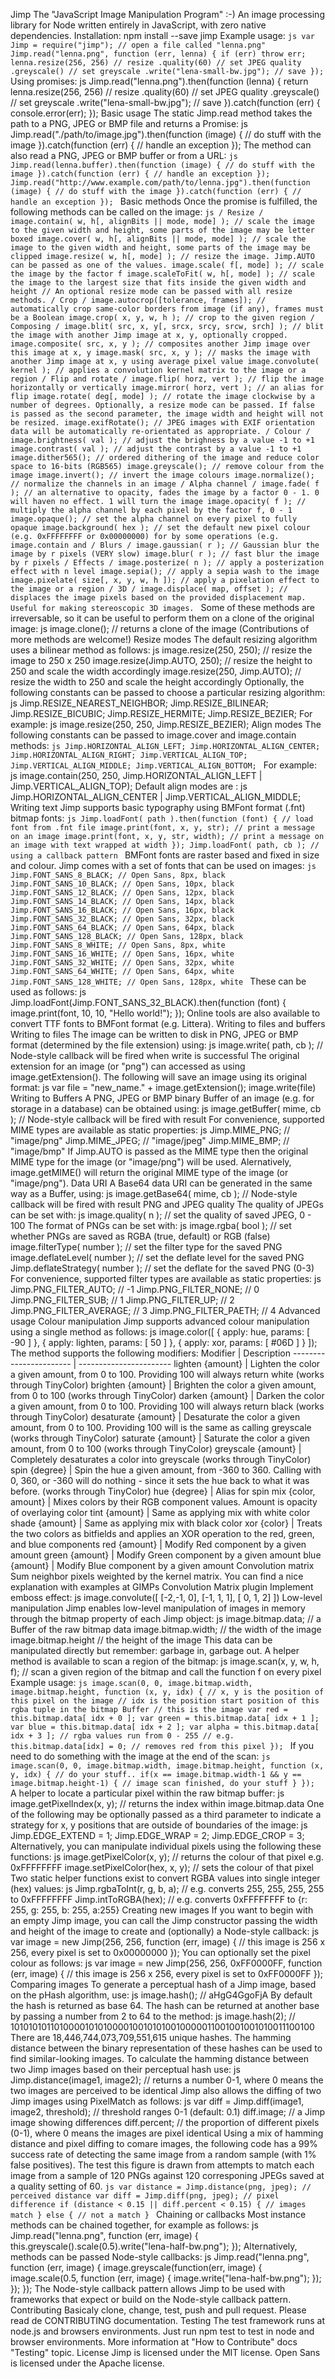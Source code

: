 Jimp The "JavaScript Image Manipulation Program" :-) An image processing library for Node written entirely in JavaScript, with zero native dependencies. Installation: npm install --save jimp Example usage: ```js var Jimp = require("jimp"); // open a file called "lenna.png" Jimp.read("lenna.png", function (err, lenna) { if (err) throw err; lenna.resize(256, 256) // resize .quality(60) // set JPEG quality .greyscale() // set greyscale .write("lena-small-bw.jpg"); // save }); ``` Using promises: js Jimp.read("lenna.png").then(function (lenna) { return lenna.resize(256, 256) // resize .quality(60) // set JPEG quality .greyscale() // set greyscale .write("lena-small-bw.jpg"); // save }).catch(function (err) { console.error(err); }); Basic usage The static Jimp.read method takes the path to a PNG, JPEG or BMP file and returns a Promise: js Jimp.read("./path/to/image.jpg").then(function (image) { // do stuff with the image }).catch(function (err) { // handle an exception }); The method can also read a PNG, JPEG or BMP buffer or from a URL: ```js Jimp.read(lenna.buffer).then(function (image) { // do stuff with the image }).catch(function (err) { // handle an exception }); Jimp.read("http://www.example.com/path/to/lenna.jpg").then(function (image) { // do stuff with the image }).catch(function (err) { // handle an exception }); ``` Basic methods Once the promise is fulfilled, the following methods can be called on the image: ```js / Resize / image.contain( w, h[, alignBits || mode, mode] ); // scale the image to the given width and height, some parts of the image may be letter boxed image.cover( w, h[, alignBits || mode, mode] ); // scale the image to the given width and height, some parts of the image may be clipped image.resize( w, h[, mode] ); // resize the image. Jimp.AUTO can be passed as one of the values. image.scale( f[, mode] ); // scale the image by the factor f image.scaleToFit( w, h[, mode] ); // scale the image to the largest size that fits inside the given width and height // An optional resize mode can be passed with all resize methods. / Crop / image.autocrop([tolerance, frames]); // automatically crop same-color borders from image (if any), frames must be a Boolean image.crop( x, y, w, h ); // crop to the given region / Composing / image.blit( src, x, y[, srcx, srcy, srcw, srch] ); // blit the image with another Jimp image at x, y, optionally cropped. image.composite( src, x, y ); // composites another Jimp image over this image at x, y image.mask( src, x, y ); // masks the image with another Jimp image at x, y using average pixel value image.convolute( kernel ); // applies a convolution kernel matrix to the image or a region / Flip and rotate / image.flip( horz, vert ); // flip the image horizontally or vertically image.mirror( horz, vert ); // an alias for flip image.rotate( deg[, mode] ); // rotate the image clockwise by a number of degrees. Optionally, a resize mode can be passed. If false is passed as the second parameter, the image width and height will not be resized. image.exifRotate(); // JPEG images with EXIF orientation data will be automatically re-orientated as appropriate. / Colour / image.brightness( val ); // adjust the brighness by a value -1 to +1 image.contrast( val ); // adjust the contrast by a value -1 to +1 image.dither565(); // ordered dithering of the image and reduce color space to 16-bits (RGB565) image.greyscale(); // remove colour from the image image.invert(); // invert the image colours image.normalize(); // normalize the channels in an image / Alpha channel / image.fade( f ); // an alternative to opacity, fades the image by a factor 0 - 1. 0 will haven no effect. 1 will turn the image image.opacity( f ); // multiply the alpha channel by each pixel by the factor f, 0 - 1 image.opaque(); // set the alpha channel on every pixel to fully opaque image.background( hex ); // set the default new pixel colour (e.g. 0xFFFFFFFF or 0x00000000) for by some operations (e.g. image.contain and / Blurs / image.gaussian( r ); // Gaussian blur the image by r pixels (VERY slow) image.blur( r ); // fast blur the image by r pixels / Effects / image.posterize( n ); // apply a posterization effect with n level image.sepia(); // apply a sepia wash to the image image.pixelate( size[, x, y, w, h ]); // apply a pixelation effect to the image or a region / 3D / image.displace( map, offset ); // displaces the image pixels based on the provided displacement map. Useful for making stereoscopic 3D images. ``` Some of these methods are irreversable, so it can be useful to perform them on a clone of the original image: js image.clone(); // returns a clone of the image (Contributions of more methods are welcome!) Resize modes The default resizing algorithm uses a bilinear method as follows: js image.resize(250, 250); // resize the image to 250 x 250 image.resize(Jimp.AUTO, 250); // resize the height to 250 and scale the width accordingly image.resize(250, Jimp.AUTO); // resize the width to 250 and scale the height accordingly Optionally, the following constants can be passed to choose a particular resizing algorithm: js Jimp.RESIZE_NEAREST_NEIGHBOR; Jimp.RESIZE_BILINEAR; Jimp.RESIZE_BICUBIC; Jimp.RESIZE_HERMITE; Jimp.RESIZE_BEZIER; For example: js image.resize(250, 250, Jimp.RESIZE_BEZIER); Align modes The following constants can be passed to image.cover and image.contain methods: ```js Jimp.HORIZONTAL_ALIGN_LEFT; Jimp.HORIZONTAL_ALIGN_CENTER; Jimp.HORIZONTAL_ALIGN_RIGHT; Jimp.VERTICAL_ALIGN_TOP; Jimp.VERTICAL_ALIGN_MIDDLE; Jimp.VERTICAL_ALIGN_BOTTOM; ``` For example: js image.contain(250, 250, Jimp.HORIZONTAL_ALIGN_LEFT | Jimp.VERTICAL_ALIGN_TOP); Default align modes are : js Jimp.HORIZONTAL_ALIGN_CENTER | Jimp.VERTICAL_ALIGN_MIDDLE; Writing text Jimp supports basic typography using BMFont format (.fnt) bitmap fonts: ```js Jimp.loadFont( path ).then(function (font) { // load font from .fnt file image.print(font, x, y, str); // print a message on an image image.print(font, x, y, str, width); // print a message on an image with text wrapped at width }); Jimp.loadFont( path, cb ); // using a callback pattern ``` BMFont fonts are raster based and fixed in size and colour. Jimp comes with a set of fonts that can be used on images: ```js Jimp.FONT_SANS_8_BLACK; // Open Sans, 8px, black Jimp.FONT_SANS_10_BLACK; // Open Sans, 10px, black Jimp.FONT_SANS_12_BLACK; // Open Sans, 12px, black Jimp.FONT_SANS_14_BLACK; // Open Sans, 14px, black Jimp.FONT_SANS_16_BLACK; // Open Sans, 16px, black Jimp.FONT_SANS_32_BLACK; // Open Sans, 32px, black Jimp.FONT_SANS_64_BLACK; // Open Sans, 64px, black Jimp.FONT_SANS_128_BLACK; // Open Sans, 128px, black Jimp.FONT_SANS_8_WHITE; // Open Sans, 8px, white Jimp.FONT_SANS_16_WHITE; // Open Sans, 16px, white Jimp.FONT_SANS_32_WHITE; // Open Sans, 32px, white Jimp.FONT_SANS_64_WHITE; // Open Sans, 64px, white Jimp.FONT_SANS_128_WHITE; // Open Sans, 128px, white ``` These can be used as follows: js Jimp.loadFont(Jimp.FONT_SANS_32_BLACK).then(function (font) { image.print(font, 10, 10, "Hello world!"); }); Online tools are also available to convert TTF fonts to BMFont format (e.g. Littera). Writing to files and buffers Writing to files The image can be written to disk in PNG, JPEG or BMP format (determined by the file extension) using: js image.write( path, cb ); // Node-style callback will be fired when write is successful The original extension for an image (or "png") can accessed as using image.getExtension(). The following will save an image using its original format: js var file = "new_name." + image.getExtension(); image.write(file) Writing to Buffers A PNG, JPEG or BMP binary Buffer of an image (e.g. for storage in a database) can be obtained using: js image.getBuffer( mime, cb ); // Node-style callback will be fired with result For convenience, supported MIME types are available as static properties: js Jimp.MIME_PNG; // "image/png" Jimp.MIME_JPEG; // "image/jpeg" Jimp.MIME_BMP; // "image/bmp" If Jimp.AUTO is passed as the MIME type then the original MIME type for the image (or "image/png") will be used. Alernatively, image.getMIME() will return the original MIME type of the image (or "image/png"). Data URI A Base64 data URI can be generated in the same way as a Buffer, using: js image.getBase64( mime, cb ); // Node-style callback will be fired with result PNG and JPEG quality The quality of JPEGs can be set with: js image.quality( n ); // set the quality of saved JPEG, 0 - 100 The format of PNGs can be set with: js image.rgba( bool ); // set whether PNGs are saved as RGBA (true, default) or RGB (false) image.filterType( number ); // set the filter type for the saved PNG image.deflateLevel( number ); // set the deflate level for the saved PNG Jimp.deflateStrategy( number ); // set the deflate for the saved PNG (0-3) For convenience, supported filter types are available as static properties: js Jimp.PNG_FILTER_AUTO; // -1 Jimp.PNG_FILTER_NONE; // 0 Jimp.PNG_FILTER_SUB; // 1 Jimp.PNG_FILTER_UP; // 2 Jimp.PNG_FILTER_AVERAGE; // 3 Jimp.PNG_FILTER_PAETH; // 4 Advanced usage Colour manipulation Jimp supports advanced colour manipulation using a single method as follows: js image.color([ { apply: hue, params: [ -90 ] }, { apply: lighten, params: [ 50 ] }, { apply: xor, params: [ #06D ] } ]); The method supports the following modifiers: Modifier | Description ----------------------- | ----------------------- lighten {amount} | Lighten the color a given amount, from 0 to 100. Providing 100 will always return white (works through TinyColor) brighten {amount} | Brighten the color a given amount, from 0 to 100 (works through TinyColor) darken {amount} | Darken the color a given amount, from 0 to 100. Providing 100 will always return black (works through TinyColor) desaturate {amount} | Desaturate the color a given amount, from 0 to 100. Providing 100 will is the same as calling greyscale (works through TinyColor) saturate {amount} | Saturate the color a given amount, from 0 to 100 (works through TinyColor) greyscale {amount} | Completely desaturates a color into greyscale (works through TinyColor) spin {degree} | Spin the hue a given amount, from -360 to 360. Calling with 0, 360, or -360 will do nothing - since it sets the hue back to what it was before. (works through TinyColor) hue {degree} | Alias for spin mix {color, amount} | Mixes colors by their RGB component values. Amount is opacity of overlaying color tint {amount} | Same as applying mix with white color shade {amount} | Same as applying mix with black color xor {color} | Treats the two colors as bitfields and applies an XOR operation to the red, green, and blue components red {amount} | Modify Red component by a given amount green {amount} | Modify Green component by a given amount blue {amount} | Modify Blue component by a given amount Convolution matrix Sum neighbor pixels weighted by the kernel matrix. You can find a nice explanation with examples at GIMPs Convolution Matrix plugin Implement emboss effect: js image.convolute([ [-2,-1, 0], [-1, 1, 1], [ 0, 1, 2] ]) Low-level manipulation Jimp enables low-level manipulation of images in memory through the bitmap property of each Jimp object: js image.bitmap.data; // a Buffer of the raw bitmap data image.bitmap.width; // the width of the image image.bitmap.height // the height of the image This data can be manipulated directly but remember: garbage in, garbage out. A helper method is available to scan a region of the bitmap: js image.scan(x, y, w, h, f); // scan a given region of the bitmap and call the function f on every pixel Example usage: ```js image.scan(0, 0, image.bitmap.width, image.bitmap.height, function (x, y, idx) { // x, y is the position of this pixel on the image // idx is the position start position of this rgba tuple in the bitmap Buffer // this is the image var red = this.bitmap.data[ idx + 0 ]; var green = this.bitmap.data[ idx + 1 ]; var blue = this.bitmap.data[ idx + 2 ]; var alpha = this.bitmap.data[ idx + 3 ]; // rgba values run from 0 - 255 // e.g. this.bitmap.data[idx] = 0; // removes red from this pixel }); ``` If you need to do something with the image at the end of the scan: ```js image.scan(0, 0, image.bitmap.width, image.bitmap.height, function (x, y, idx) { // do your stuff.. if(x == image.bitmap.width-1 && y == image.bitmap.height-1) { // image scan finished, do your stuff } }); ``` A helper to locate a particular pixel within the raw bitmap buffer: js image.getPixelIndex(x, y); // returns the index within image.bitmap.data One of the following may be optionally passed as a third parameter to indicate a strategy for x, y positions that are outside of boundaries of the image: js Jimp.EDGE_EXTEND = 1; Jimp.EDGE_WRAP = 2; Jimp.EDGE_CROP = 3; Alternatively, you can manipulate individual pixels using the following these functions: js image.getPixelColor(x, y); // returns the colour of that pixel e.g. 0xFFFFFFFF image.setPixelColor(hex, x, y); // sets the colour of that pixel Two static helper functions exist to convert RGBA values into single integer (hex) values: js Jimp.rgbaToInt(r, g, b, a); // e.g. converts 255, 255, 255, 255 to 0xFFFFFFFF Jimp.intToRGBA(hex); // e.g. converts 0xFFFFFFFF to {r: 255, g: 255, b: 255, a:255} Creating new images If you want to begin with an empty Jimp image, you can call the Jimp constructor passing the width and height of the image to create and (optionally) a Node-style callback: js var image = new Jimp(256, 256, function (err, image) { // this image is 256 x 256, every pixel is set to 0x00000000 }); You can optionally set the pixel colour as follows: js var image = new Jimp(256, 256, 0xFF0000FF, function (err, image) { // this image is 256 x 256, every pixel is set to 0xFF0000FF }); Comparing images To generate a perceptual hash of a Jimp image, based on the pHash algorithm, use: js image.hash(); // aHgG4GgoFjA By default the hash is returned as base 64. The hash can be returned at another base by passing a number from 2 to 64 to the method: js image.hash(2); // 1010101011010000101010000100101010010000011001001001010011100100 There are 18,446,744,073,709,551,615 unique hashes. The hamming distance between the binary representation of these hashes can be used to find similar-looking images. To calculate the hamming distance between two Jimp images based on their perceptual hash use: js Jimp.distance(image1, image2); // returns a number 0-1, where 0 means the two images are perceived to be identical Jimp also allows the diffing of two Jimp images using PixelMatch as follows: js var diff = Jimp.diff(image1, image2, threshold); // threshold ranges 0-1 (default: 0.1) diff.image; // a Jimp image showing differences diff.percent; // the proportion of different pixels (0-1), where 0 means the images are pixel identical Using a mix of hamming distance and pixel diffing to comare images, the following code has a 99% success rate of detecting the same image from a random sample (with 1% false positives). The test this figure is drawn from attempts to match each image from a sample of 120 PNGs against 120 corresponing JPEGs saved at a quality setting of 60. ```js var distance = Jimp.distance(png, jpeg); // perceived distance var diff = Jimp.diff(png, jpeg); // pixel difference if (distance < 0.15 || diff.percent < 0.15) { // images match } else { // not a match } ``` Chaining or callbacks Most instance methods can be chained together, for example as follows: js Jimp.read("lenna.png", function (err, image) { this.greyscale().scale(0.5).write("lena-half-bw.png"); }); Alternatively, methods can be passed Node-style callbacks: js Jimp.read("lenna.png", function (err, image) { image.greyscale(function(err, image) { image.scale(0.5, function (err, image) { image.write("lena-half-bw.png"); }); }); }); The Node-style callback pattern allows Jimp to be used with frameworks that expect or build on the Node-style callback pattern. Contributing Basicaly clone, change, test, push and pull request. Please read de CONTRIBUTING documentation. Testing The test framework runs at node.js and browsers environments. Just run npm test to test in node and browser environments. More information at "How to Contribute" docs "Testing" topic. License Jimp is licensed under the MIT license. Open Sans is licensed under the Apache license.